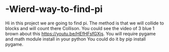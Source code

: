 # -Wierd-way-to-find-pi
Hi in this project we are going to find pi.
The method is that we will collide to blocks
and will count there Collison.
You could see the video of 3 blue 1 brown
about this https://youtu.be/HEfHFsfGXjs.
You will require pygame and math module install in your python
You could do it by pip install pygame.

